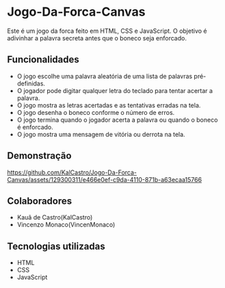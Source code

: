 # Jogo-Da-Forca-Canvas

Este é um jogo da forca feito em HTML, CSS e JavaScript. O objetivo é adivinhar a palavra secreta antes que o boneco seja enforcado.

## Funcionalidades

- O jogo escolhe uma palavra aleatória de uma lista de palavras pré-definidas.
- O jogador pode digitar qualquer letra do teclado para tentar acertar a palavra.
- O jogo mostra as letras acertadas e as tentativas erradas na tela.
- O jogo desenha o boneco conforme o número de erros.
- O jogo termina quando o jogador acerta a palavra ou quando o boneco é enforcado.
- O jogo mostra uma mensagem de vitória ou derrota na tela.

## Demonstração
https://github.com/KalCastro/Jogo-Da-Forca-Canvas/assets/129300311/e466e0ef-c9da-4110-871b-a63ecaa15766

## Colaboradores

- Kauã de Castro(KalCastro)
- Vincenzo Monaco(VincenMonaco)

## Tecnologias utilizadas

- HTML
- CSS
- JavaScript

